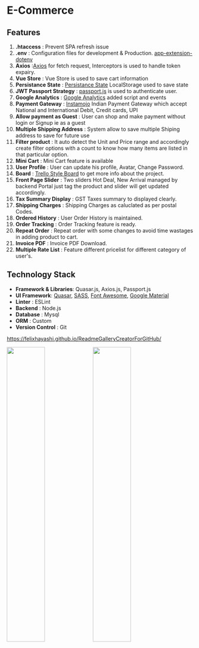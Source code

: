 # E-Commerce

## Features

1. **.htaccess** : Prevent SPA refresh issue
1. **.env** : Configuration files for development & Production. [app-extension-dotenv](https://github.com/quasarframework/app-extension-dotenv)
1. **Axios** :[Axios](https://github.com/axios/axios) for fetch request, Interceptors is used to handle token expairy.
1. **Vue Store** : Vue Store is used to save cart information
1. **Persistance State** : [Persistance State](https://github.com/robinvdvleuten/vuex-persistedstate#readme) LocalStorage used to save state
1. **JWT Passport Strategy** : [passport.js](http://www.passportjs.org/packages/passport-jwt/) is used to authenticate user.
1. **Google Analytics** : [Google Analytics](https://analytics.google.com/) added script and events
1. **Payment Gateway** : [Instamojo](https://www.instamojo.com) Indian Payment Gateway which accept National and International Debit, Credit cards, UPI
1. **Allow payment as Guest** : User can shop and make payment without login or Signup ie as a guest
1. **Multiple Shipping Address** : System allow to save multiple Shiping address to save for future use
1. **Filter product** : It auto detect the Unit and Price range and accordingly create filter options with a count to know how many items are listed in that particular option.
1. **Mini Cart** : Mini Cart feature is available
1. **User Profile** : User can update his profile, Avatar, Change Password.
1. **Board** : [Trello Style Board](https://github.com/prashantnirgun/quasar-shop/projects/1) to get more info about the project.
1. **Front Page Slider** : Two sliders Hot Deal, New Arrival managed by backend Portal just tag the product and slider will get updated accordingly.
1. **Tax Summary Display** : GST Taxes summary to displayed clearly.
1. **Shipping Charges** : Shipping Charges as caluclated as per postal Codes.
1. **Ordered History** : User Order History is maintained.
1. **Order Tracking** : Order Tracking feature is ready.
1. **Repeat Order** : Repeat order with some changes to avoid time wastages in adding product to cart.
1. **Invoice PDF** : Invoice PDF Download.
1. **Multiple Rate List** : Feature different pricelist for different category of user's.

## Technology Stack

- **Framework & Libraries**: Quasar.js, Axios.js, Passport.js
- **UI Framework**: [Quasar](https://quasar.dev/introduction-to-quasar), [SASS](https://sass-lang.com/), [Font Awesome](https://fontawesome.com/icons?d=gallery), [Google Material](https://material.io/resources/icons/?style=baseline)
- **Linter** : ESLint
- **Backend** : Node.js
- **Database** : Mysql
- **ORM** : Custom
- **Version Control** : Git

https://felixhayashi.github.io/ReadmeGalleryCreatorForGitHub/

<img src="https://cloud.githubusercontent.com/assets/4307137/10105283/251b6868-63ae-11e5-9918-b789d9d682ec.png" width="45%"></img> <img src="https://cloud.githubusercontent.com/assets/4307137/10105290/2a183f3a-63ae-11e5-9380-50d9f6d8afd6.png" width="45%"></img>
